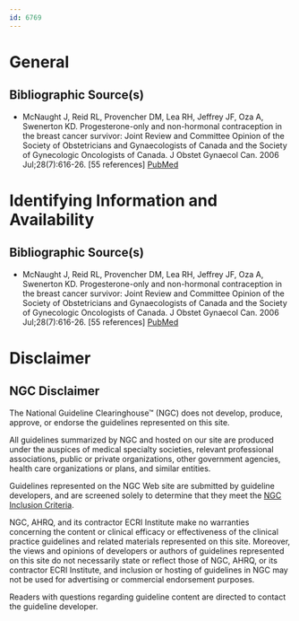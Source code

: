 ```yaml
---
id: 6769
---
```


# General

## Bibliographic Source(s)

- McNaught J, Reid RL, Provencher DM, Lea RH, Jeffrey JF, Oza A, Swenerton KD. Progesterone-only and non-hormonal contraception in the breast cancer survivor: Joint Review and Committee Opinion of the Society of Obstetricians and Gynaecologists of Canada and the Society of Gynecologic Oncologists of Canada. J Obstet Gynaecol Can. 2006 Jul;28(7):616-26. [55 references] [ PubMed ](http://www.ncbi.nlm.nih.gov/entrez/query.fcgi?cmd=Retrieve&db=pubmed&dopt=Abstract&list_uids=16924781)

# Identifying Information and Availability

## Bibliographic Source(s)

- McNaught J, Reid RL, Provencher DM, Lea RH, Jeffrey JF, Oza A, Swenerton KD. Progesterone-only and non-hormonal contraception in the breast cancer survivor: Joint Review and Committee Opinion of the Society of Obstetricians and Gynaecologists of Canada and the Society of Gynecologic Oncologists of Canada. J Obstet Gynaecol Can. 2006 Jul;28(7):616-26. [55 references] [ PubMed ](http://www.ncbi.nlm.nih.gov/entrez/query.fcgi?cmd=Retrieve&db=pubmed&dopt=Abstract&list_uids=16924781)

# Disclaimer

## NGC Disclaimer

The National Guideline Clearinghouse™ (NGC) does not develop, produce, approve, or endorse the guidelines represented on this site.

All guidelines summarized by NGC and hosted on our site are produced under the auspices of medical specialty societies, relevant professional associations, public or private organizations, other government agencies, health care organizations or plans, and similar entities.

Guidelines represented on the NGC Web site are submitted by guideline developers, and are screened solely to determine that they meet the [NGC Inclusion Criteria](/help-and-about/summaries/inclusion-criteria).

NGC, AHRQ, and its contractor ECRI Institute make no warranties concerning the content or clinical efficacy or effectiveness of the clinical practice guidelines and related materials represented on this site. Moreover, the views and opinions of developers or authors of guidelines represented on this site do not necessarily state or reflect those of NGC, AHRQ, or its contractor ECRI Institute, and inclusion or hosting of guidelines in NGC may not be used for advertising or commercial endorsement purposes.

Readers with questions regarding guideline content are directed to contact the guideline developer.

